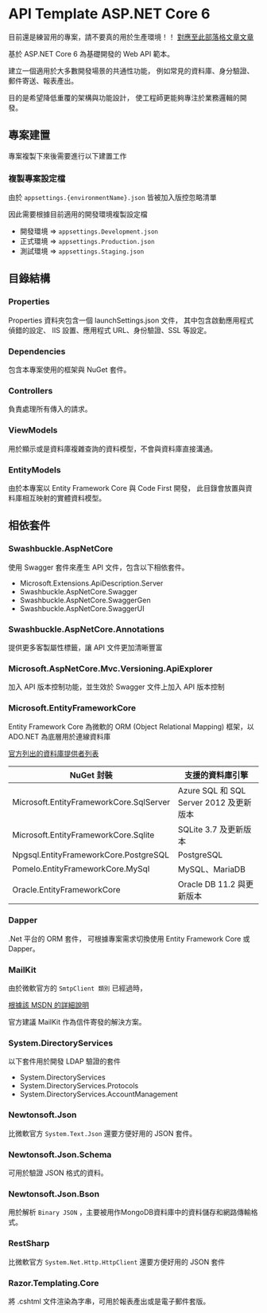 # API Template ASP.NET Core 6

目前還是練習用的專案，請不要真的用於生產環境！！
[對應至此部落格文章文章](https://pamiswang.github.io/posts/2023-08-15-asp-dot-net-core-6-web-api-template)

基於 ASP.NET Core 6 為基礎開發的 Web API 範本。

建立一個適用於大多數開發場景的共通性功能，
例如常見的資料庫、身分驗證、郵件寄送、報表產出。

目的是希望降低重覆的架構與功能設計，
使工程師更能夠專注於業務邏輯的開發。


## 專案建置

專案複製下來後需要進行以下建置工作

### 複製專案設定檔

由於 `appsettings.{environmentName}.json` 皆被加入版控忽略清單

因此需要根據目前適用的開發環境複製設定檔

- 開發環境 => `appsettings.Development.json`
- 正式環境 => `appsettings.Production.json`
- 測試環境 => `appsettings.Staging.json`

## 目錄結構

### Properties

Properties 資料夾包含一個 launchSettings.json 文件，
其中包含啟動應用程式偵錯的設定、 IIS 設置、應用程式 URL、身份驗證、SSL 等設定。

### Dependencies

包含本專案使用的框架與 NuGet 套件。

### Controllers

負責處理所有傳入的請求。

### ViewModels

用於顯示或是資料庫複雜查詢的資料模型，不會與資料庫直接溝通。

### EntityModels

由於本專案以 Entity Framework Core 與 Code First 開發，
此目錄會放置與資料庫相互映射的實體資料模型。

## 相依套件

### Swashbuckle.AspNetCore

使用 Swagger 套件來產生 API 文件，包含以下相依套件。

- Microsoft.Extensions.ApiDescription.Server
- Swashbuckle.AspNetCore.Swagger
- Swashbuckle.AspNetCore.SwaggerGen
- Swashbuckle.AspNetCore.SwaggerUI

### Swashbuckle.AspNetCore.Annotations

提供更多客製屬性標籤，讓 API 文件更加清晰豐富

### Microsoft.AspNetCore.Mvc.Versioning.ApiExplorer

加入 API 版本控制功能，並生效於 Swagger 文件上加入 API 版本控制

### Microsoft.EntityFrameworkCore

Entity Framework Core 為微軟的 ORM (Object Relational Mapping) 框架，以 ADO.NET 為底層用於連線資料庫

[官方列出的資料庫提供者列表](https://learn.microsoft.com/zh-tw/ef/core/providers/?tabs=dotnet-core-cli)

| NuGet 封裝                              | 支援的資料庫引擎                        |
| --------------------------------------- | --------------------------------------- |
| Microsoft.EntityFrameworkCore.SqlServer | Azure SQL 和 SQL Server 2012 及更新版本 |
| Microsoft.EntityFrameworkCore.Sqlite    | SQLite 3.7 及更新版本                   |
| Npgsql.EntityFrameworkCore.PostgreSQL   | PostgreSQL                              |
| Pomelo.EntityFrameworkCore.MySql        | MySQL、MariaDB                          |
| Oracle.EntityFrameworkCore              | Oracle DB 11.2 與更新版本               |

### Dapper

.Net 平台的 ORM 套件，
可根據專案需求切換使用 Entity Framework Core 或 Dapper。

### MailKit

由於微軟官方的 `SmtpClient 類別` 已經過時，

[根據該 MSDN 的詳細說明](https://learn.microsoft.com/zh-tw/dotnet/api/system.net.mail.smtpclient?view=net-7.0)

官方建議 MailKit 作為信件寄發的解決方案。

### System.DirectoryServices

以下套件用於開發 LDAP 驗證的套件

- System.DirectoryServices
- System.DirectoryServices.Protocols
- System.DirectoryServices.AccountManagement

### Newtonsoft.Json

比微軟官方 `System.Text.Json` 還要方便好用的 JSON 套件。

### Newtonsoft.Json.Schema

可用於驗證 JSON 格式的資料。

### Newtonsoft.Json.Bson

用於解析 `Binary JSON` ，主要被用作MongoDB資料庫中的資料儲存和網路傳輸格式。

### RestSharp

比微軟官方 `System.Net.Http.HttpClient` 還要方便好用的 JSON 套件

### Razor.Templating.Core

將 .cshtml 文件渲染為字串，可用於報表產出或是電子郵件套版。